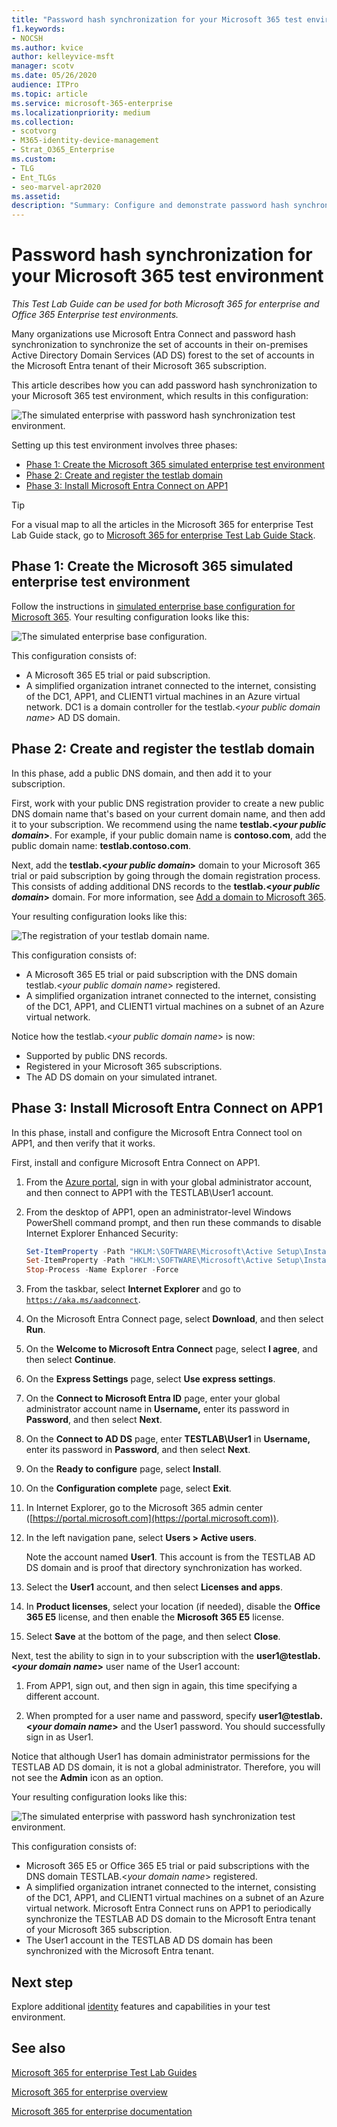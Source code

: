 ```yaml
---
title: "Password hash synchronization for your Microsoft 365 test environment"
f1.keywords:
- NOCSH
ms.author: kvice
author: kelleyvice-msft
manager: scotv
ms.date: 05/26/2020
audience: ITPro
ms.topic: article
ms.service: microsoft-365-enterprise
ms.localizationpriority: medium
ms.collection: 
- scotvorg
- M365-identity-device-management
- Strat_O365_Enterprise
ms.custom: 
- TLG
- Ent_TLGs
- seo-marvel-apr2020
ms.assetid: 
description: "Summary: Configure and demonstrate password hash synchronization and sign-in for your Microsoft 365 test environment."
---
```


# Password hash synchronization for your Microsoft 365 test environment

*This Test Lab Guide can be used for both Microsoft 365 for enterprise and Office 365 Enterprise test environments.*

Many organizations use Microsoft Entra Connect and password hash synchronization to synchronize the set of accounts in their on-premises Active Directory Domain Services (AD DS) forest to the set of accounts in the Microsoft Entra tenant of their Microsoft 365 subscription. 

This article describes how you can add password hash synchronization to your Microsoft 365 test environment, which results in this configuration:
  
![The simulated enterprise with password hash synchronization test environment.](../media/password-hash-sync-m365-ent-test-environment/Phase3.png)
  
Setting up this test environment involves three phases:
- [Phase 1: Create the Microsoft 365 simulated enterprise test environment](#phase-1-create-the-microsoft-365-simulated-enterprise-test-environment)
- [Phase 2: Create and register the testlab domain](#phase-2-create-and-register-the-testlab-domain)
- [Phase 3: Install Microsoft Entra Connect on APP1](#phase-3-install-azure-ad-connect-on-app1)
    
> [!TIP]
> For a visual map to all the articles in the Microsoft 365 for enterprise Test Lab Guide stack, go to [Microsoft 365 for enterprise Test Lab Guide Stack](https://download.microsoft.com/download/5/e/4/5e43a139-09c5-4700-b846-e468444bc557/Microsoft365EnterpriseTLGStack.pdf).
  
## Phase 1: Create the Microsoft 365 simulated enterprise test environment

Follow the instructions in [simulated enterprise base configuration for Microsoft 365](simulated-ent-base-configuration-microsoft-365-enterprise.md). Your resulting configuration looks like this:
  
![The simulated enterprise base configuration.](../media/password-hash-sync-m365-ent-test-environment/Phase1.png)
  
This configuration consists of:
  
- A Microsoft 365 E5 trial or paid subscription.
- A simplified organization intranet connected to the internet, consisting of the DC1, APP1, and CLIENT1 virtual machines in an Azure virtual network. DC1 is a domain controller for the testlab.<*your public domain name*> AD DS domain.

## Phase 2: Create and register the testlab domain

In this phase, add a public DNS domain, and then add it to your subscription.

First, work with your public DNS registration provider to create a new public DNS domain name that's based on your current domain name, and then add it to your subscription. We recommend using the name **testlab.<*your public domain*>**. For example, if your public domain name is **<span>contoso</span>.com**, add the public domain name: **<span>testlab</span>.contoso.com**.
  
Next, add the **testlab.<*your public domain*>** domain to your Microsoft 365 trial or paid subscription by going through the domain registration process. This consists of adding additional DNS records to the **testlab.<*your public domain*>** domain. For more information, see [Add a domain to Microsoft 365](../admin/setup/add-domain.md).

Your resulting configuration looks like this:
  
![The registration of your testlab domain name.](../media/password-hash-sync-m365-ent-test-environment/Phase2.png)
  
This configuration consists of:

- A Microsoft 365 E5 trial or paid subscription with the DNS domain testlab.<*your public domain name*> registered.
- A simplified organization intranet connected to the internet, consisting of the DC1, APP1, and CLIENT1 virtual machines on a subnet of an Azure virtual network.

Notice how the testlab.<*your public domain name*> is now:

- Supported by public DNS records.
- Registered in your Microsoft 365 subscriptions.
- The AD DS domain on your simulated intranet.
     
<a name='phase-3-install-azure-ad-connect-on-app1'></a>

## Phase 3: Install Microsoft Entra Connect on APP1

In this phase, install and configure the Microsoft Entra Connect tool on APP1, and then verify that it works.
  
First, install and configure Microsoft Entra Connect on APP1.

1. From the [Azure portal](https://portal.azure.com), sign in with your global administrator account, and then connect to APP1 with the TESTLAB\\User1 account.
    
2. From the desktop of APP1, open an administrator-level Windows PowerShell command prompt, and then run these commands to disable Internet Explorer Enhanced Security:
    
   ```powershell
   Set-ItemProperty -Path "HKLM:\SOFTWARE\Microsoft\Active Setup\Installed Components\{A509B1A7-37EF-4b3f-8CFC-4F3A74704073}" -Name "IsInstalled" -Value 0
   Set-ItemProperty -Path "HKLM:\SOFTWARE\Microsoft\Active Setup\Installed Components\{A509B1A8-37EF-4b3f-8CFC-4F3A74704073}" -Name "IsInstalled" -Value 0
   Stop-Process -Name Explorer -Force
   ```

3. From the taskbar, select **Internet Explorer** and go to [`https://aka.ms/aadconnect`](https://aka.ms/aadconnect).
    
4. On the Microsoft Entra Connect page, select **Download**, and then select **Run**.
    
5. On the **Welcome to Microsoft Entra Connect** page, select **I agree**, and then select **Continue**.
    
6. On the **Express Settings** page, select **Use express settings**.
    
7. On the **Connect to Microsoft Entra ID** page, enter your global administrator account name in **Username,** enter its password in **Password**, and then select **Next**.
    
8. On the **Connect to AD DS** page, enter **TESTLAB\\User1** in **Username,** enter its password in **Password**, and then select **Next**.
    
9. On the **Ready to configure** page, select **Install**.
    
10. On the **Configuration complete** page, select **Exit**.
    
11. In Internet Explorer, go to the Microsoft 365 admin center ([https://portal.microsoft.com](https://portal.microsoft.com)).
    
12. In the left navigation pane, select **Users > Active users**.
    
    Note the account named **User1**. This account is from the TESTLAB AD DS domain and is proof that directory synchronization has worked.
    
13. Select the **User1** account, and then select **Licenses and apps**.
    
14. In **Product licenses**, select your location (if needed), disable the **Office 365 E5** license, and then enable the **Microsoft 365 E5** license. 

15. Select **Save** at the bottom of the page, and then select **Close**.
    
Next, test the ability to sign in to your subscription with the **user1@testlab.<*your domain name*>** user name of the User1 account:

1. From APP1, sign out, and then sign in again, this time specifying a different account.

2. When prompted for a user name and password, specify **user1@testlab.<*your domain name*>** and the User1 password. You should successfully sign in as User1.
 
Notice that although User1 has domain administrator permissions for the TESTLAB AD DS domain, it is not a global administrator. Therefore, you will not see the **Admin** icon as an option. 

Your resulting configuration looks like this:

![The simulated enterprise with password hash synchronization test environment.](../media/password-hash-sync-m365-ent-test-environment/Phase3.png)

This configuration consists of: 
  
- Microsoft 365 E5 or Office 365 E5 trial or paid subscriptions with the DNS domain TESTLAB.<*your domain name*> registered.
- A simplified organization intranet connected to the internet, consisting of the DC1, APP1, and CLIENT1 virtual machines on a subnet of an Azure virtual network. Microsoft Entra Connect runs on APP1 to periodically synchronize the TESTLAB AD DS domain to the Microsoft Entra tenant of your Microsoft 365 subscription.
- The User1 account in the TESTLAB  AD DS domain has been synchronized with the Microsoft Entra tenant.

## Next step

Explore additional [identity](m365-enterprise-test-lab-guides.md#identity) features and capabilities in your test environment.

## See also

[Microsoft 365 for enterprise Test Lab Guides](m365-enterprise-test-lab-guides.md)

[Microsoft 365 for enterprise overview](microsoft-365-overview.md)

[Microsoft 365 for enterprise documentation](/microsoft-365-enterprise/)
